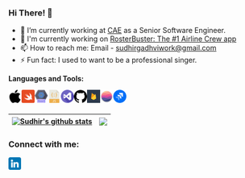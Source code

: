 ### Hi There! 👋

- 🔭 I’m currently working at [CAE](https://www.cae.com/) as a Senior Software Engineer.
- 📱 I'm currently working on [RosterBuster: The #1 Airline Crew app](https://apps.apple.com/us/app/rosterbuster-airline-crew-app/id1035558169#?platform=iphone)
- 📫 How to reach me: Email - sudhirgadhviwork@gmail.com
- ⚡ Fun fact: I used to want to be a professional singer.

**Languages and Tools:**  

[<img align="left" alt="iOS" width="26px" src="./icons/apple.png" />][ios]
[<img align="left" alt="Swift" width="26px" src="./icons/swift.png" />][swift]
[<img align="left" alt="React" width="26px" src="./icons/react.png" />][reactnative]
[<img align="left" alt="Javascript" width="26px" src="./icons/javascript.png" />][javascript]
[<img align="left" alt="Visual Studio Code" width="26px" src="./icons/visual-studio.png" />][vscode]
[<img align="left" alt="Github" width="26px" src="./icons/github.png" />][git]
[<img align="left" alt="Firebase" width="26px" src="./icons/firebase1.png" />][firebase]
[<img align="left" alt="Realm" width="26px" src="./icons/realm.png" />][realm]
[<img align="left" alt="Jira" width="26px" src="./icons/jira.png" />][jira]

<br />
<br />

| <a href="https://github.com/SudhirGadhvi/SudhirGadhvi/blob/main/README.md"><img align="center" src="https://github-readme-stats.vercel.app/api?username=sudhirgadhvi&show_icons=true&include_all_commits=true&count_private=true&theme=noctis_minimus&hide_border=true" alt="Sudhir's github stats" /></a> | <a href="https://github.com/SudhirGadhvi/SudhirGadhvi/blob/main/README.md"><img align="center" src="https://github-readme-stats.vercel.app/api/top-langs/?username=sudhirgadhvi&layout=compact&theme=buefy&hide_border=true" /></a> |
| ------------- | ------------- |


### Connect with me:
[<img align="left" alt="sudhirgadhvi | LinkedIn" width="25px" src="./icons/linkedin.png" />][linkedin]

[linkedin]: https://www.linkedin.com/in/sudhirgadhvi7/
[swift]: https://docs.swift.org/swift-book/LanguageGuide/TheBasics.html
[ios]: https://developer.apple.com/ios/
[vscode]: https://code.visualstudio.com
[reactnative]: https://reactnative.dev
[javascript]: https://developer.mozilla.org/en-US/docs/Web/JavaScript
[git]: https://github.com/SudhirGadhvi/SudhirGadhvi/blob/main/README.md
[firebase]: https://firebase.google.com
[realm]: https://realm.io
[jira]: https://www.atlassian.com/software/jira
